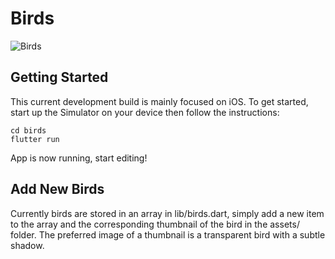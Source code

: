 # Birds

![Birds](https://user-images.githubusercontent.com/9423525/96825284-5bebe180-13f6-11eb-827a-acbcd542f5e8.png)

## Getting Started

This current development build is mainly focused on iOS. To get started, start up the Simulator on your device then follow the instructions:

```
cd birds
flutter run
```

App is now running, start editing!

## Add New Birds

Currently birds are stored in an array in lib/birds.dart, simply add a new item to the array and the corresponding thumbnail of the bird in the assets/ folder. The preferred image of a thumbnail is a transparent bird with a subtle shadow.

